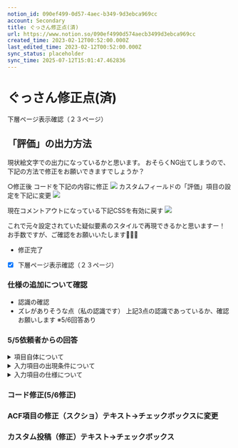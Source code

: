 ```yaml
---
notion_id: 090ef499-0d57-4aec-b349-9d3ebca969cc
account: Secondary
title: ぐっさん修正点(済)
url: https://www.notion.so/090ef4990d574aecb3499d3ebca969cc
created_time: 2023-02-12T00:52:00.000Z
last_edited_time: 2023-02-12T00:52:00.000Z
sync_status: placeholder
sync_time: 2025-07-12T15:01:47.462836
---
```

# ぐっさん修正点(済)

  下層ページ表示確認（２３ページ）
  ## 「評価」の出力方法
  現状絵文字での出力になっているかと思います。
  おそらくNG出てしまうので、下記の方法で修正をお願いできますでしょうか？
  
  ○修正後
  コードを下記の内容に修正
  ![](https://prod-files-secure.s3.us-west-2.amazonaws.com/d58fe38c-a9d4-4466-aed9-85604b7b2c6d/7710473f-c4d6-488c-8183-9beee8698f99/Untitled.png?X-Amz-Algorithm=AWS4-HMAC-SHA256&X-Amz-Content-Sha256=UNSIGNED-PAYLOAD&X-Amz-Credential=ASIAZI2LB466VTEPWTNP%2F20250719%2Fus-west-2%2Fs3%2Faws4_request&X-Amz-Date=20250719T062224Z&X-Amz-Expires=3600&X-Amz-Security-Token=IQoJb3JpZ2luX2VjEIX%2F%2F%2F%2F%2F%2F%2F%2F%2F%2FwEaCXVzLXdlc3QtMiJHMEUCIFxaXeil%2BejXwaULtf6vtdwPjj3wMApHCcZ8edIfRNgsAiEAsO6aDpWw2fN8%2F%2BENSZJK9mdfC6gYp9wIYOzExPyAAEkqiAQInv%2F%2F%2F%2F%2F%2F%2F%2F%2F%2FARAAGgw2Mzc0MjMxODM4MDUiDJzFXpxtIY49i3Zf3CrcAwXtp2QJCkYwdNriW9ED0SykK63dZsV5i3M8c%2FEc2ufB4Oi4wpt%2FesVFUAd4d%2FMy1KXqLaxiivUS9Q159wzbLsV1xO6gkOBDb8H%2BkPofFjWgPgQX0l4yQuDDfMGHsSgGfse%2FufeTWt5vIrsOVzTlEA12FyozO7s5G%2F8z%2FQW%2BOGDZAkfrTEMZpGTI6Yj18zofk%2BWndWT7m0zGB7fRQ80zUfgO27EcLS4nDwrwCtAEpU3NywkT83JsA25P3CAfV1FNdq%2FCKy8hk3bD2oz%2F5SdLmynIe6NT6QI3o%2F3IBKbpEITG7LPYGREtN6wlAq4I%2BOWdjgk0XUXKJg3qu5UJzzXwiZsppVrBnw8OuhuUk8Us1WNYZwWocUTXRdYVUAX2PckYJCDt5YQYUWOz%2Fzr25mxTBuBC%2BcTgaylmUsDhPJJftG8zUHwvM6Z4Ocyq0BfnAXw6aCNg3vpqjM6128tF1Szt0AkeSjttg%2FZ1fAbzTPrAYAN5CZY3uircYtueLnihnFwS56OWObwdCHzqKvii6DZNljL77M3x0xtl%2BLJxBafFufXH9VLml%2FYaQkY3S8fohjoJB8AQ%2BHPHuX8sHPq%2BLhLTZKwFwk7nYtmFFEENb%2FMGarzmkHfTPI3QoVdseT2RMPTE7MMGOqUBNR4np0lHbc3ut2GaYjeutZGoBiPoSy%2BZEN4bxhvZKvSHUguewZfKy8dgBtKbstFgGVCBbBJKqhhy6pq6UyiHQ%2BH92BGyZbosTVPbzXW%2FNfx20oE76amgq4cVLE617QgrA36W9Rv924zY0biBI%2FRwkFgeLH8TxeRpiDcIEN1UlmqLS1k%2B5qaHa4WBSAFLrnOSEFAorCZV2IJZxAys0M3Dt9xjkSA3&X-Amz-Signature=8b6eb3b3f8164fa3aa29d15b349a95b313d17d8faa7e8843d1a2d94cb9ec251b&X-Amz-SignedHeaders=host&x-amz-checksum-mode=ENABLED&x-id=GetObject)
  カスタムフィールドの「評価」項目の設定を下記に変更
  ![](https://prod-files-secure.s3.us-west-2.amazonaws.com/d58fe38c-a9d4-4466-aed9-85604b7b2c6d/d70a98f1-2ace-4e66-b10a-3200b5d5c289/Untitled.png?X-Amz-Algorithm=AWS4-HMAC-SHA256&X-Amz-Content-Sha256=UNSIGNED-PAYLOAD&X-Amz-Credential=ASIAZI2LB466VTEPWTNP%2F20250719%2Fus-west-2%2Fs3%2Faws4_request&X-Amz-Date=20250719T062224Z&X-Amz-Expires=3600&X-Amz-Security-Token=IQoJb3JpZ2luX2VjEIX%2F%2F%2F%2F%2F%2F%2F%2F%2F%2FwEaCXVzLXdlc3QtMiJHMEUCIFxaXeil%2BejXwaULtf6vtdwPjj3wMApHCcZ8edIfRNgsAiEAsO6aDpWw2fN8%2F%2BENSZJK9mdfC6gYp9wIYOzExPyAAEkqiAQInv%2F%2F%2F%2F%2F%2F%2F%2F%2F%2FARAAGgw2Mzc0MjMxODM4MDUiDJzFXpxtIY49i3Zf3CrcAwXtp2QJCkYwdNriW9ED0SykK63dZsV5i3M8c%2FEc2ufB4Oi4wpt%2FesVFUAd4d%2FMy1KXqLaxiivUS9Q159wzbLsV1xO6gkOBDb8H%2BkPofFjWgPgQX0l4yQuDDfMGHsSgGfse%2FufeTWt5vIrsOVzTlEA12FyozO7s5G%2F8z%2FQW%2BOGDZAkfrTEMZpGTI6Yj18zofk%2BWndWT7m0zGB7fRQ80zUfgO27EcLS4nDwrwCtAEpU3NywkT83JsA25P3CAfV1FNdq%2FCKy8hk3bD2oz%2F5SdLmynIe6NT6QI3o%2F3IBKbpEITG7LPYGREtN6wlAq4I%2BOWdjgk0XUXKJg3qu5UJzzXwiZsppVrBnw8OuhuUk8Us1WNYZwWocUTXRdYVUAX2PckYJCDt5YQYUWOz%2Fzr25mxTBuBC%2BcTgaylmUsDhPJJftG8zUHwvM6Z4Ocyq0BfnAXw6aCNg3vpqjM6128tF1Szt0AkeSjttg%2FZ1fAbzTPrAYAN5CZY3uircYtueLnihnFwS56OWObwdCHzqKvii6DZNljL77M3x0xtl%2BLJxBafFufXH9VLml%2FYaQkY3S8fohjoJB8AQ%2BHPHuX8sHPq%2BLhLTZKwFwk7nYtmFFEENb%2FMGarzmkHfTPI3QoVdseT2RMPTE7MMGOqUBNR4np0lHbc3ut2GaYjeutZGoBiPoSy%2BZEN4bxhvZKvSHUguewZfKy8dgBtKbstFgGVCBbBJKqhhy6pq6UyiHQ%2BH92BGyZbosTVPbzXW%2FNfx20oE76amgq4cVLE617QgrA36W9Rv924zY0biBI%2FRwkFgeLH8TxeRpiDcIEN1UlmqLS1k%2B5qaHa4WBSAFLrnOSEFAorCZV2IJZxAys0M3Dt9xjkSA3&X-Amz-Signature=de6a69826c8acdd00ddf9ea1ce5f0d08203aec03ca6554c207f743827ffac7ca&X-Amz-SignedHeaders=host&x-amz-checksum-mode=ENABLED&x-id=GetObject)
  
  現在コメントアウトになっている下記CSSを有効に戻す
  ![](https://prod-files-secure.s3.us-west-2.amazonaws.com/d58fe38c-a9d4-4466-aed9-85604b7b2c6d/d063ed1e-1de2-40a8-81af-d3a4087abc96/Untitled.png?X-Amz-Algorithm=AWS4-HMAC-SHA256&X-Amz-Content-Sha256=UNSIGNED-PAYLOAD&X-Amz-Credential=ASIAZI2LB466VTEPWTNP%2F20250719%2Fus-west-2%2Fs3%2Faws4_request&X-Amz-Date=20250719T062224Z&X-Amz-Expires=3600&X-Amz-Security-Token=IQoJb3JpZ2luX2VjEIX%2F%2F%2F%2F%2F%2F%2F%2F%2F%2FwEaCXVzLXdlc3QtMiJHMEUCIFxaXeil%2BejXwaULtf6vtdwPjj3wMApHCcZ8edIfRNgsAiEAsO6aDpWw2fN8%2F%2BENSZJK9mdfC6gYp9wIYOzExPyAAEkqiAQInv%2F%2F%2F%2F%2F%2F%2F%2F%2F%2FARAAGgw2Mzc0MjMxODM4MDUiDJzFXpxtIY49i3Zf3CrcAwXtp2QJCkYwdNriW9ED0SykK63dZsV5i3M8c%2FEc2ufB4Oi4wpt%2FesVFUAd4d%2FMy1KXqLaxiivUS9Q159wzbLsV1xO6gkOBDb8H%2BkPofFjWgPgQX0l4yQuDDfMGHsSgGfse%2FufeTWt5vIrsOVzTlEA12FyozO7s5G%2F8z%2FQW%2BOGDZAkfrTEMZpGTI6Yj18zofk%2BWndWT7m0zGB7fRQ80zUfgO27EcLS4nDwrwCtAEpU3NywkT83JsA25P3CAfV1FNdq%2FCKy8hk3bD2oz%2F5SdLmynIe6NT6QI3o%2F3IBKbpEITG7LPYGREtN6wlAq4I%2BOWdjgk0XUXKJg3qu5UJzzXwiZsppVrBnw8OuhuUk8Us1WNYZwWocUTXRdYVUAX2PckYJCDt5YQYUWOz%2Fzr25mxTBuBC%2BcTgaylmUsDhPJJftG8zUHwvM6Z4Ocyq0BfnAXw6aCNg3vpqjM6128tF1Szt0AkeSjttg%2FZ1fAbzTPrAYAN5CZY3uircYtueLnihnFwS56OWObwdCHzqKvii6DZNljL77M3x0xtl%2BLJxBafFufXH9VLml%2FYaQkY3S8fohjoJB8AQ%2BHPHuX8sHPq%2BLhLTZKwFwk7nYtmFFEENb%2FMGarzmkHfTPI3QoVdseT2RMPTE7MMGOqUBNR4np0lHbc3ut2GaYjeutZGoBiPoSy%2BZEN4bxhvZKvSHUguewZfKy8dgBtKbstFgGVCBbBJKqhhy6pq6UyiHQ%2BH92BGyZbosTVPbzXW%2FNfx20oE76amgq4cVLE617QgrA36W9Rv924zY0biBI%2FRwkFgeLH8TxeRpiDcIEN1UlmqLS1k%2B5qaHa4WBSAFLrnOSEFAorCZV2IJZxAys0M3Dt9xjkSA3&X-Amz-Signature=02c2e0e99d20babac61b206a0ec10e9b7ccd06b33b913c869b4226c41fddc28d&X-Amz-SignedHeaders=host&x-amz-checksum-mode=ENABLED&x-id=GetObject)
  
  
  これで元々設定されていた疑似要素のスタイルで再現できるかと思いますー！
  お手数ですが、ご確認をお願いいたします🙇🏻‍♂️
  - 修正完了
  
  - [x] 下層ページ表示確認（２３ページ）
  ### 仕様の追加について確認
  - 認識の確認
  - ズレがありそうな点（私の認識です）
  上記3点の認識であっているか、確認お願いします
※5/6回答あり

  
  ### 5/5依頼者からの回答
  <details>
  <summary>項⽬⾃体について</summary>
  </details>
  <details>
  <summary>⼊⼒項⽬の出現条件について</summary>
  </details>
  <details>
  <summary>⼊⼒項⽬の仕様について</summary>
  </details>
  
  ### コード修正(5/6修正)
  ### ACF項目の修正（スクショ）テキスト→チェックボックスに変更
  ### カスタム投稿（修正）テキスト→チェックボックス